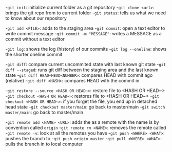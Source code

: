 -`git init`: initialize current folder as a git repository
-`git clone <url>`: brings the git repo from <url> to current folder
-`git status`: tells us what we need to know about our repository

-`git add <FILE>`: adds <FILE> to the staging area
-`git commit`: open a text editor to write commit message 
  -`git commit -m "MESSAGE"`: writes a MESSAGE as a commit without a text editor

-`git log`: shows the log (history) of our commits
  -`git log --oneline`: shows the shorter oneline commit

-`git diff`: compare current uncommited state with last known git state
  -`git diff --staged`: runs git diff between the staging area and the last known state
-`git diff HEAD~HEAD<NUMBER>`: compares HEAD with commit <NUMBER> ago (relative)
-`git diff <HASH>`: compares HEAD with the commit in <HASH>

-`git restore --source <HASH OR HEAD~>`: restore file to <HASH OR HEAD~>
    -`git checkout <HASH OR HEAD~>`: restores file to <HASH OR HEAD~>
        -`git checkout <HASH OR HEAD~>`: if you forget the file, you end up in detached head state
        -`git checkout master/main`: go back to master/main
        -`git switch master/main`: go back to master/main

-`git remote add <NAME> <URL>`: adds the <URL> as a remote with the name <NAME>
    <NAME> is by convention called `origin`
-`git remote rm <NAME>`: removes the remote called <NAME>
-`git remote -v`: look at all the remotes you have
-`git push <WHERE> <WHAT>`: pushes the <WHAT> branch to <WHERE>
    -`git push origin master`
-`git pull <WHERE> <WHAT>`: pulls the <WHAT> branch in <WHERE> to local computer
